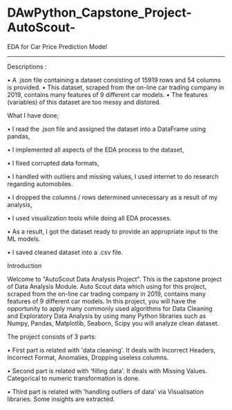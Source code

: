 # DAwPython_Capstone_Project-AutoScout-

 
EDA for Car Price Prediction Model
________________________________________

Descriptions :

•	A .json file containing a dataset consisting of 15919 rows and 54 columns is provided.
•	This dataset, scraped from the on-line car trading company in 2019, contains many features of 9 different car models.
•	The features (variables) of this dataset are too messy and distored.

What I have done;

•	I read the .json file and assigned the dataset into a DataFrame using pandas,

•	I implemented all aspects of the EDA process to the dataset,

•	I fixed corrupted data formats,

•	I handled with outliers and missing values, I used internet to do research regarding automobiles.

•	I dropped the columns / rows determined unnecessary as a result of my analysis,

•	I used visualization tools while doing all EDA processes.

•	As a result, I got the dataset ready to provide an appropriate input to the ML models.

•	I saved cleaned dataset into a .csv file.

Introduction

Welcome to "AutoScout Data Analysis Project". This is the capstone project of Data Analysis Module. Auto Scout data which using for this project, scraped from the on-line car trading company in 2019, contains many features of 9 different car models. In this project, you will have the opportunity to apply many commonly used algorithms for Data Cleaning and Exploratory Data Analysis by using many Python libraries such as Numpy, Pandas, Matplotlib, Seaborn, Scipy you will analyze clean dataset.

The project consists of 3 parts:

•	First part is related with 'data cleaning'. It deals with Incorrect Headers, Incorrect Format, Anomalies, Dropping useless columns.

•	Second part is related with 'filling data'. It deals with Missing Values. Categorical to numeric transformation is done.

•	Third part is related with 'handling outliers of data' via Visualisation libraries. Some insights are extracted.

